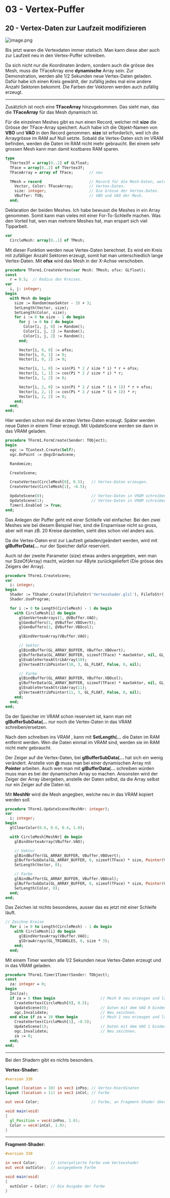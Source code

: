 # 03 - Vertex-Puffer
## 20 - Vertex-Daten zur Laufzeit modifizieren

![image.png](image.png)

Bis jetzt waren die Vertexdaten immer statisch. Man kann diese aber auch zur Laufzeit neu in den Vertex-Puffer schreiben.

Da sich nicht nur die Koordinaten ändern, sondern auch die grösse des Mesh, muss die TFaceArray eine **dynamische** Array sein.
Zur Demonstration, werden alle 1/2 Sekunden neue Vertex-Daten geladen.
Dafür habe ich einen Kreis gewählt, der zufällig jedes mal eine andere Anzahl Sektoren bekommt. Die Farben der Vektoren werden auch zufällig erzeugt.

---
Zusätzlich ist noch eine **TFaceArray** hinzugekommen.
Das sieht man, das die **TFaceArray** für das Mesh dynamisch ist.

Für die einzelnen Meshes gibt es nun einen Record, welcher mit **size** die Grösse der TFace-Array speichert.
Auch habe ich die Objekt-Namen von **VBO** und **VAO** in den Record genommen.
**size** ist erforderlich, weil ich die Arraygrösse im RAM auf Null setzte. Sobald die Vertex-Daten sich im VRAM befinden, werden die Daten im RAM nicht mehr gebraucht.
Bei einem sehr grossen Mesh kann man damit kostbares RAM sparen.

```pascal
type
  TVertex3f = array[0..2] of GLfloat;
  TFace = array[0..2] of TVertex3f;
  TFaceArray = array of TFace;       // neu

  TMesh = record                     // Record für die Mesh-Daten, welcher auch size enthält.
    Vector, Color: TFaceArray;       // Vertex-Daten.
    size: integer;                   // Die Grösse der Vertex-Daten.
    VBuffer: TVB;                    // VBO und VAO der Mesh.
  end;
```

Deklaration der beiden Meshes. Ich habe bewusst die Meshes in ein Array genommen.
Somit kann man vieles mit einer For-To-Schleife machen. Was den Vorteil hat, wen man mehrere Meshes hat, man erspart sich viel Tipparbeit.

```pascal
var
  CircleMesh: array[0..1] of TMesh;
```

Mit dieser Funktion werden neue Vertex-Daten berechnet.
Es wird ein Kreis mit zufälliger Anzahl Sektoren erzeugt, somit hat man unterschiedlich lange Vertex-Daten.
Mit **ofsx** wird das Mesh in der X-Achse verschoben.

```pascal
procedure TForm1.CreateVertex(var Mesh: TMesh; ofsx: GLfloat);
const
  r = 0.5;  // Radius des Kreises.
var
  i, j: integer;
begin
  with Mesh do begin
    size := Random(maxSektor - 3) + 3;
    SetLength(Vector, size);
    SetLength(Color, size);
    for i := 0 to size - 1 do begin
      for j := 0 to 2 do begin
        Color[i, j, 0] := Random();
        Color[i, j, 1] := Random();
        Color[i, j, 2] := Random();
      end;

      Vector[i, 0, 0] := ofsx;
      Vector[i, 0, 1] := 0;
      Vector[i, 0, 2] := 0;

      Vector[i, 1, 0] := sin(Pi * 2 / size * i) * r + ofsx;
      Vector[i, 1, 1] := cos(Pi * 2 / size * i) * r;
      Vector[i, 1, 2] := 0;

      Vector[i, 2, 0] := sin(Pi * 2 / size * (i + 1)) * r + ofsx;
      Vector[i, 2, 1] := cos(Pi * 2 / size * (i + 1)) * r;
      Vector[i, 2, 2] := 0;
    end;
  end;
end;
```

Hier werden schon mal die ersten Vertex-Daten erzeugt.
Später werden neue Daten in einem Timer erzeugt.
Mit UpdateScene werden sie dann in das VRAM geladen.

```pascal
procedure TForm1.FormCreate(Sender: TObject);
begin
  ogc := TContext.Create(Self);
  ogc.OnPaint := @ogcDrawScene;

  Randomize;

  CreateScene;

  CreateVertex(CircleMesh[0], 0.5);   // Vertex-Daten erzeugen.
  CreateVertex(CircleMesh[1], -0.5);

  UpdateScene(0);                     // Vertex-Daten in VRAM schreiben.
  UpdateScene(1);                     // Vertex-Daten in VRAM schreiben.
  Timer1.Enabled := True;
end;
```

Das Anlegen der Puffer geht mit einer Schleife viel einfacher.
Bei den zwei Meshes wie bei diesem Beispiel hier, sind die Ersparnisse nicht so gross, aber will man zB. 20 Kreise darstellen, sieht dies schon viel anders aus.

Da die Vertex-Daten erst zur Laufzeit geladen/geändert werden, wird mit **glBufferData(...** nur der Speicher dafür reserviert.

Auch ist der zweite Parameter (size) etwas anders angegeben, wen man nur SizeOf(Array) macht, würden nur 4Byte zurückgeliefert (Die grösse des Zeigers der Array).

```pascal
procedure TForm1.CreateScene;
var
  i: integer;
begin
  Shader := TShader.Create([FileToStr('Vertexshader.glsl'), FileToStr('Fragmentshader.glsl')]);
  Shader.UseProgram;

  for i := 0 to Length(CircleMesh) - 1 do begin
    with CircleMesh[i] do begin
      glGenVertexArrays(1, @VBuffer.VAO);
      glGenBuffers(1, @VBuffer.VBOvert);
      glGenBuffers(1, @VBuffer.VBOcol);

      glBindVertexArray(VBuffer.VAO);

      // Vektor
      glBindBuffer(GL_ARRAY_BUFFER, VBuffer.VBOvert);
      glBufferData(GL_ARRAY_BUFFER, sizeof(TFace) * maxSektor, nil, GL_DYNAMIC_DRAW); // Nur Speicher reservieren.
      glEnableVertexAttribArray(10);
      glVertexAttribPointer(10, 3, GL_FLOAT, False, 0, nil);

      // Farbe
      glBindBuffer(GL_ARRAY_BUFFER, VBuffer.VBOcol);
      glBufferData(GL_ARRAY_BUFFER, sizeof(TFace) * maxSektor, nil, GL_DYNAMIC_DRAW);
      glEnableVertexAttribArray(11);
      glVertexAttribPointer(11, 3, GL_FLOAT, False, 0, nil);
    end;
  end;
end;
```

Da der Speicher im VRAM schon reserviert ist, kann man mit **glBufferSubData(...** nur noch die Vertex-Daten in das VRAM schreiben/ersetzen.

Nach dem schreiben ins VRAM , kann mit **SetLength(...** die Daten im RAM entfernt werden.
Wen die Daten einmal im VRAM sind, werden sie im RAM nicht mehr gebraucht.

Der Zeiger auf die Vertex-Daten, bei **glBufferSubData(...** hat sich ein wenig verändert.
Anstelle von **@** muss man bei einer dynamischen Array mit **Pointer** arbeiten.
Auch wen man mit **glBufferData(...** schreiben würden muss man es bei der dynamischen Array so machen.
Ansonsten wird der Zeiger der Array übergeben, anstelle der Daten selbst, da die Array selbst nur ein Zeiger auf die Daten ist.

Mit **MeshNr** wird die Mesh angegben, welche neu in das VRAM kopiert werden soll.

```pascal
procedure TForm1.UpdateScene(MeshNr: integer);
var
  i: integer;
begin
  glClearColor(0.6, 0.6, 0.4, 1.0);

  with CircleMesh[MeshNr] do begin
    glBindVertexArray(VBuffer.VAO);

    // Vektor
    glBindBuffer(GL_ARRAY_BUFFER, VBuffer.VBOvert);
    glBufferSubData(GL_ARRAY_BUFFER, 0, sizeof(TFace) * size, Pointer(Vector)); // Daten ins VRAM schreiben.
    SetLength(Vector, 0);                                                       // Daten im RAM entfernen.

    // Farbe
    glBindBuffer(GL_ARRAY_BUFFER, VBuffer.VBOcol);
    glBufferSubData(GL_ARRAY_BUFFER, 0, sizeof(TFace) * size, Pointer(Color));
    SetLength(Color, 0);
  end;
end;
```

Das Zeichen ist nichts besonderes, ausser das es jetzt mit einer Schleife läuft.

```pascal
// Zeichne Kreise
  for i := 0 to Length(CircleMesh) - 1 do begin
    with CircleMesh[i] do begin
      glBindVertexArray(VBuffer.VAO);
      glDrawArrays(GL_TRIANGLES, 0, size * 3);
    end;
  end;
```

Mit einem Timer werden alle 1/2 Sekunden neue Vertex-Daten erzeugt und in das VRAM geladen.

```pascal
procedure TForm1.Timer1Timer(Sender: TObject);
const
  za: integer = 0;
begin
  Inc(za);
  if za = 5 then begin                    // Mesh 0 neu erzeugen und laden
    CreateVertex(CircleMesh[0], 0.5);
    UpdateScene(0);                       // Daten mit dem VAO 0 binden.
    ogc.Invalidate;                       // Neu zeichnen.
  end else if za = 10 then begin          // Mesh 1 neu erzeugen und laden
    CreateVertex(CircleMesh[1], -0.5);
    UpdateScene(1);                       // Daten mit dem VAO 1 binden
    ogc.Invalidate;                       // Neu zeichnen.
    za := 0;
  end;
end;
```


---
Bei den Shadern gibt es nichts besonders.

**Vertex-Shader:**

```glsl
#version 330

layout (location = 10) in vec3 inPos; // Vertex-Koordinaten
layout (location = 11) in vec3 inCol; // Farbe

out vec4 Color;                       // Farbe, an Fragment-Shader übergeben

void main(void)
{
  gl_Position = vec4(inPos, 1.0);
  Color = vec4(inCol, 1.0);
}

```


---
**Fragment-Shader:**

```glsl
#version 330

in vec4 Color;      // interpolierte Farbe vom Vertexshader
out vec4 outColor;  // ausgegebene Farbe

void main(void)
{
  outColor = Color; // Die Ausgabe der Farbe
}

```


